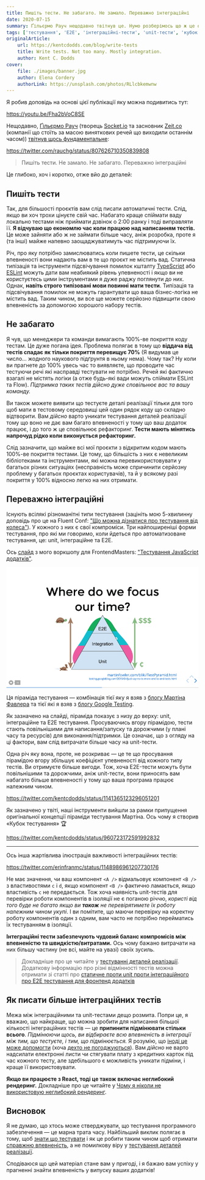 ```yaml
---
title: Пишіть тести. Не забагато. Не замало. Переважно інтеграційні
date: 2020-07-15
summary: Ґільєрмо Рауч нещодавно твітнув це. Нумо розберімось що ж це означає
tags: ['тестування', 'E2E', 'інтеграційні-тести', 'unit-тести', 'кубок тестування', 'піраміда тестування']
originalArticle:
    url: https://kentcdodds.com/blog/write-tests
    title: Write tests. Not too many. Mostly integration.
    author: Kent C. Dodds
cover:
    file: ./images/banner.jpg
    author: Elena Cordery
    authorLink: https://unsplash.com/photos/RLlcbkemwnw
---
```


Я робив доповідь на основі цієї публікації яку можна подивитись тут:

https://youtu.be/Fha2bVoC8SE

Нещодавно, [Ґільєрмо Рауч](https://twitter.com/rauchg) (творець [Socket.io](https://socket.io/) та засновник [Zeit.co](https://zeit.co/) (компанії що стоїть за масою виняткових речей що виходили останнім часом)) [твітнув щось фундаментальне](https://twitter.com/rauchg/status/807626710350839808):

https://twitter.com/rauchg/status/807626710350839808

> Пишіть тести. Не замало. Не забагато. Переважно інтеграційні

Це глибоко, хоч і коротко, отже вйо до деталей:

## Пишіть тести

Так, для більшості проєктів вам слід писати автоматичні тести. Слід, якщо ви хоч трохи цінуєте свій час. Набагато краще спіймати ваду локально тестами ніж приймати дзвінок о 2:00 ранку і тоді виправляти її. **Я відчуваю що економлю час коли працюю над написанням тестів.** Це може зайняти або ж не займати більше часу, аніж розробка, проте я (та інші) майже напевно заощаджуватимуть час підтримуючи їх.

Річ, про яку потрібно замислюватись коли пишете тести, це скільки впевненості вони надають вам в те що проєкт не містить вад. Статична типізація та інструменти підсвічування помилок кшталту [TypeScript](https://www.typescriptlang.org/) або [ESLint](https://eslint.org/) можуть дати вам неабиякий рівень упевненості і якщо ви не користуєтесь цими інструментами я дуже раджу поглянути до них. Однак, **навіть строго типізовані мови повинні мати тести**. Типізація та підсвічування помилок не можуть гарантувати що ваша бізнес-логіка не містить вад. Таким чином, ви все ще можете серйозно підвищити свою впевненість за допомогою хорошого набору тестів.

## Не забагато

Я чув, що менеджери та команди вимагають 100%-ве покриття коду тестам. Це дуже погана ідея. Проблема полягає в тому що **віддача від тестів спадає як тільки покриття перевищує 70%** (Я видумав це число... жодного наукового підґрунтя в ньому нема). Чому так? Ну коли ви прагнете до 100% увесь час то виявляєте, що проводите час тестуючи речі які насправді тестувати не потрібно. Речей які фактично взагалі не містять логіки (а отже будь-які вади можуть спіймати ESLint та Flow). *Підтримка таких тестів дійсно дуже сповільнює вас та вашу команду.*

Ви також можете виявити що тестуєте деталі реалізації тільки для того щоб мати в тестовому середовищі цей один рядок коду що складно відтворити. Вам *дійсно* варто уникати тестування деталей реалізації тому що воно не дає вам багато впевненості у тому що ваш додаток працює, і до того ж це сповільнює рефакторинг. **Тести мають мінятись напрочуд рідко коли виконується рефакторинг.**

Слід зазначити, що майже всі мої проєкти з відкритим кодом мають 100%-ве покриття тестами. Це тому, що більшість з них є невеликим бібліотеками та інструментами, які можна перевикористовувати у багатьох різних ситуаціях (несправність може спричинити серйозну проблему у багатьох проєктах користувачів), та й у всякому разі покриття у 100% відносно легко на них отримати.

## Переважно інтеграційні

Існують всілякі різноманітні типи тестування (зацініть мою 5-хвилинну доповідь про це на Fluent Conf: ["Що можна дізнатися про тестування від колеса"](https://youtu.be/Da9wfQ0frGA)). У кожного з них є свої компроміси. Три найпоширеніші форми тестування, про які ми говоримо, коли йдеться про автоматизоване тестування, це: unit, інтеграційне та E2E.

Ось [слайд](http://slides.com/kentcdodds/testing-workshop#/4/8) з мого воркшопу для FrontendMasters: ["Тестування JavaScript додатків"](https://frontendmasters.com/courses/testing-javascript).

![Піраміда тестування](./images/2.png)

Ця піраміда тестування — комбінація тієї яку я взяв з [блогу Мартіна Фавлера](https://martinfowler.com/bliki/TestPyramid.html) та тієї які я взяв з [блогу Google Testing](https://testing.googleblog.com/2015/04/just-say-no-to-more-end-to-end-tests.html).

Як зазначено на слайді, піраміда показує з низу до верху: unit, інтеграційне та E2E тестування. Просуваючись вгору пірамідою, тести стають повільнішими для написання/запуску та дорожчими (у плані часу та ресурсів) для виконання/підтримки. Це означає, що з огляду на ці фактори, вам слід витрачати більше часу на unit-тести.

Одна річ яку вона, проте, не розкриває — це те що просування пірамідою вгору збільшує коефіцієнт упевненості від кожного типу тестів. 
Ви отримуєте більше вигоди. Тож, хоча E2E-тести можуть бути повільнішими та дорожчими, аніж unit-тести, вони приносять вам набагато більше впевненості у тому що ваша програма працює належним чином.

https://twitter.com/kentcdodds/status/1141365123296051201

Як зазначено у твіті, наші інструменти вийшли за рамки припущення оригінальної концепції піраміди тестування Мартіна. Ось чому я створив «Кубок тестування» 🏆

https://twitter.com/kentcdodds/status/960723172591992832

--- 

Ось інша жартівлива ілюстрація важливості інтеграційних тестів:

https://twitter.com/erinfranmc/status/1148986961207730176

Не має значення, чи ваш компонент `<A />` відмальовує компонент `<B />` з властивостями `c` і `d`, якщо компонент `<B />` фактично ламається, якщо властивість `c` не передається. Тож хоча наявність unit-тестів для перевірки роботи компонентів в ізоляції не є поганою річчю, *користі від того буде не багато якщо ви **також** не перевірятимете їх роботу належним чином укупі*. І ви помітите, що маючи перевірку на коректну роботу компонентів один з одним, вам часто не потрібно перейматись їх тестуванням в ізоляції.

**Інтеграційні тести забезпечують чудовий баланс компромісів між впевненістю та швидкістю/витратами.** Ось чому бажано витрачати на них більшу частину (не всі, майте на увазі) своїх зусиль.

> Докладніше про це читайте у [тестуванні деталей реалізації](https://kentcdodds.com/blog/testing-implementation-details). Додаткову інформацію про різні відмінності тестів можна отримати зі статті про [статичне проти unit проти інтеграційного про E2E тестування для фронтенд додатків](https://kentcdodds.com/blog/unit-vs-integration-vs-e2e-tests)

## Як писати більше інтеграційних тестів

Межа між інтеграційними та unit-тестами дещо розмита. Попри це, я вважаю, що найкраще, що можна зробити для написання більшої кількості інтеграційних тестів — це **припинити підмінювати стільки всього**. *Підмінюючи щось, ви відбираєте всю впевненість в інтеграції між тим, що тестуєте, і тим, що підмінюється.* Я розумію, що [іноді це може допомогти](https://kentcdodds.com/blog/the-merits-of-mocking) (хоча [дехто не погоджуються](https://youtu.be/EaxDl5NPuCA)). Вам *дійсно* не варто надсилати електронні листи чи стягувати плату з кредитних карток під час кожного тесту, але здебільшого є можливість уникати підміни, і краще її використовувати.

**Якщо ви працюєте з React, тоді це також включає неглибокий рендеринг.** Докладніше про це читайте у [Чому я ніколи не використовую неглибокий рендеринг](https://kentcdodds.com/blog/why-i-never-use-shallow-rendering). 

## Висновок

Я не думаю, що хтось може стверджувати, що тестування програмного забезпечення — це марна трата часу. Найбільший виклик полягає в тому, щоб [знати що тестувати](https://kentcdodds.com/blog/how-to-know-what-to-test) і як це робити таким чином щоб отримати [справжню впевненість](https://kentcdodds.com/blog/confidently-shipping-code), а не помилкову віру у [тестування деталей реалізації](https://kentcdodds.com/blog/testing-implementation-details).

Сподіваюся що цей матеріал стане вам у пригоді, і я бажаю вам успіху у прагненні знайти впевненість у випуску ваших додатків!

